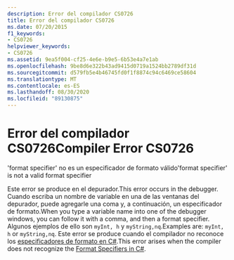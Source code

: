 ```yaml
---
description: Error del compilador CS0726
title: Error del compilador CS0726
ms.date: 07/20/2015
f1_keywords:
- CS0726
helpviewer_keywords:
- CS0726
ms.assetid: 9ea5f004-cf25-4e6e-b9e5-6b53e4a7e1ab
ms.openlocfilehash: 9be8d6e322b43ad9415d0719a1524bb2789df31d
ms.sourcegitcommit: d579fb5e4b46745fd0f1f8874c94c6469ce58604
ms.translationtype: MT
ms.contentlocale: es-ES
ms.lasthandoff: 08/30/2020
ms.locfileid: "89130875"
---
```

# <a name="compiler-error-cs0726"></a><span data-ttu-id="d2f03-103">Error del compilador CS0726</span><span class="sxs-lookup"><span data-stu-id="d2f03-103">Compiler Error CS0726</span></span>
<span data-ttu-id="d2f03-104">'format specifier' no es un especificador de formato válido</span><span class="sxs-lookup"><span data-stu-id="d2f03-104">'format specifier' is not a valid format specifier</span></span>  
  
 <span data-ttu-id="d2f03-105">Este error se produce en el depurador.</span><span class="sxs-lookup"><span data-stu-id="d2f03-105">This error occurs in the debugger.</span></span> <span data-ttu-id="d2f03-106">Cuando escriba un nombre de variable en una de las ventanas del depurador, puede agregarle una coma y, a continuación, un especificador de formato.</span><span class="sxs-lookup"><span data-stu-id="d2f03-106">When you type a variable name into one of the debugger windows, you can follow it with a comma, and then a format specifier.</span></span> <span data-ttu-id="d2f03-107">Algunos ejemplos de ello son `myInt, h` y `myString,nq`.</span><span class="sxs-lookup"><span data-stu-id="d2f03-107">Examples are: `myInt, h` or `myString,nq`.</span></span> <span data-ttu-id="d2f03-108">Este error se produce cuando el compilador no reconoce los [especificadores de formato en C#](/visualstudio/debugger/format-specifiers-in-csharp).</span><span class="sxs-lookup"><span data-stu-id="d2f03-108">This error arises when the compiler does not recognize the [Format Specifiers in C#](/visualstudio/debugger/format-specifiers-in-csharp).</span></span>

